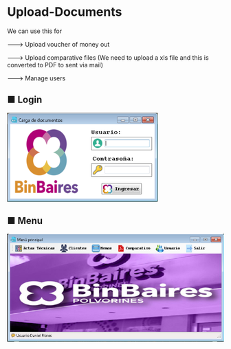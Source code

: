 # Upload-Documents

<div>
<p>We can use this for</p>
        <p>---> Upload voucher of money out</p>        
        <p>---> Upload comparative files (We need to upload a xls file and this is converted to PDF to sent via mail)</p>
        <p>---> Manage users</p> 
</div>

<p align="center">
  <h2> ■ Login</h2>   
  <img src="https://raw.githubusercontent.com/Daniel-Alberto-Flores/Upload-Documents/main/Login.png" width="350" alt="accessibility text">
</p>

<p align="center">
  <h2> ■ Menu</h2>   
  <img src="https://raw.githubusercontent.com/Daniel-Alberto-Flores/Upload-Documents/main/Menus.png" width="550" alt="accessibility text">
</p>
